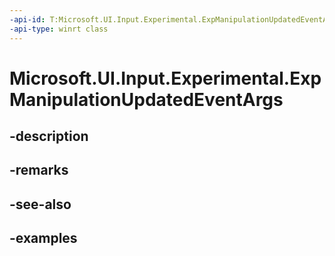```yaml
---
-api-id: T:Microsoft.UI.Input.Experimental.ExpManipulationUpdatedEventArgs
-api-type: winrt class
---
```


# Microsoft.UI.Input.Experimental.ExpManipulationUpdatedEventArgs

<!--
public sealed class ExpManipulationUpdatedEventArgs
-->


## -description

## -remarks

## -see-also

## -examples


